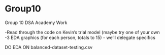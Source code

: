 # Group10
Group 10 DSA Academy Work

-Read through the code on Kevin’s trial model (maybe try one of your own
<br>
-3 EDA graphics (for each person, totals to 15) - we’ll delegate specifics

DO EDA ON balanced-dataset-testing.csv 

